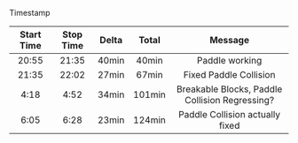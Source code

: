 Timestamp

| Start Time | Stop Time | Delta | Total | Message | 
| :---: | :---: | :---: | :---: | :---: |
| 20:55 | 21:35 | 40min | 40min | Paddle working |
| 21:35 | 22:02 | 27min | 67min | Fixed Paddle Collision |
| 4:18 | 4:52 | 34min | 101min | Breakable Blocks, Paddle Collision Regressing? |
| 6:05 | 6:28 | 23min | 124min | Paddle Collision actually fixed |